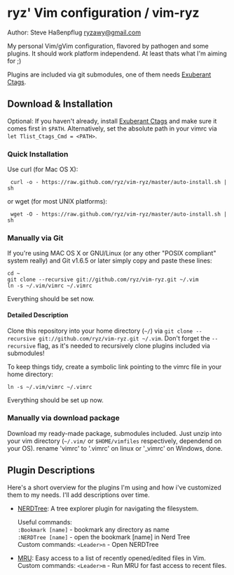 # ryz' Vim configuration / vim-ryz #
Author: Steve Haßenpflug <ryzawy@gmail.com>

My personal Vim/gVim configuration, flavored by pathogen and some plugins.
It should work platform independend. At least thats what I'm aiming for ;)

Plugins are included via git submodules, one of them needs [Exuberant Ctags](http://ctags.sourceforge.net/).


## Download & Installation ##
Optional: If you haven't already, install [Exuberant Ctags](http://ctags.sourceforge.net/) and make sure it
comes first in `$PATH`. Alternatively, set the absolute path in your vimrc via `let Tlist_Ctags_Cmd = <PATH>`.

### Quick Installation ###
Use curl (for Mac OS X):

     curl -o - https://raw.github.com/ryz/vim-ryz/master/auto-install.sh | sh

or wget (for most UNIX platforms):

     wget -O - https://raw.github.com/ryz/vim-ryz/master/auto-install.sh | sh

### Manually via Git ###
If you're using MAC OS X or GNU/Linux (or any other "POSIX compliant" system really) and Git v1.6.5 or later simply copy and paste these lines:

    cd ~
    git clone --recursive git://github.com/ryz/vim-ryz.git ~/.vim
    ln -s ~/.vim/vimrc ~/.vimrc

Everything should be set now.

#### Detailed Description ####
Clone this repository into your home directory (`~/`) via `git clone --recursive git://github.com/ryz/vim-ryz.git ~/.vim`. Don't forget the `--recursive` flag, as it's needed to recursively clone plugins included via submodules!

To keep things tidy, create a symbolic link pointing to the vimrc file in your home directory: 

    ln -s ~/.vim/vimrc ~/.vimrc

Everything should be set up now.

### Manually via download package ###
Download my ready-made package, submodules included. Just unzip into your vim directory (`~/.vim/` or `$HOME/vimfiles` respectively, dependend on your OS). rename 'vimrc' to '.vimrc' on linux or '_vimrc' on Windows, done.

## Plugin Descriptions ##
Here's a short overview for the plugins I'm using and how i've customized them to my needs. I'll add descriptions over time.

* [NERDTree](http://www.vim.org/scripts/script.php?script_id=1658): A tree explorer plugin for navigating the filesystem.

  Useful commands:   
    `:Bookmark [name]` - bookmark any directory as name   
    `:NERDTree [name]` - open the bookmark [name] in Nerd Tree   
  Custom commands:
    `<Leader>n` - Open NERDTree

* [MRU](https://github.com/vim-scripts/mru.vim): Easy access to a list of recently opened/edited files in Vim.
  Custom commands:
    `<Leader>m` - Run MRU for fast access to recent files.
